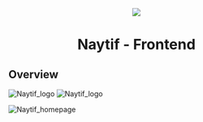 <p align="center">
  <a href="https://skillicons.dev">
    <img src="https://skillicons.dev/icons?i=react,tailwind,javascript,vite" />
  </a>
</p>
<h1 align="center">Naytif - Frontend</h1>

## Overview

![Naytif_logo](https://imgur.com/a/1mjpXbE)
![Naytif_logo](https://imgur.com/g5EX3hW)

![Naytif_homepage](https://imgur.com/a/TXif59C)
